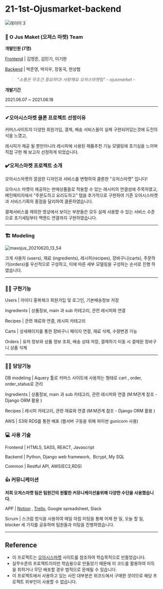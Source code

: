# 21-1st-Ojusmarket-backend
![레이어 3](https://user-images.githubusercontent.com/78678551/122677514-92942900-d21d-11eb-8ddb-d94491a41c57.png)

### 🌽 O Jus Maket (오져스 마켓) **Team**

**개발인원 (7명)**

[Frontend](https://github.com/wecode-bootcamp-korea/21-1st-Ojusmarket-frontend) |  김명준, 김민기, 이기완

[Backend](https://github.com/wecode-bootcamp-korea/21-1st-Ojusmarket-backend) | 박준영, 박지우, 장동국, 현상협

> *"소통은 무조건 중요하다! 사랑해요 오저스마켓팀" - ojusmarket -*
> 

**개발기간**

2021.06.07 ~ 2021.06.18

---

### ✔오아시스마켓 클론 프로젝트 선정이유

커머스사이트의 다양한 회원가입, 결제, 배송 서비스들이 실제 구현되어있는것에 도전의식을 느꼈고, 

레시피가 제공 될 뿐만아니라 레시피에 사용된 제품추천 기능 모델링에 호기심을 느끼며 직접 구현 해 보고자 선정하게 되었습니다.

### ✔️오저스마켓 프로젝트 소개

오아시스마켓의 깔끔한 디자인과 서비스를 변형하여 클론한 "오저스마켓" 입니다!

오아시스 마켓이 제공하는 판매상품들로 적용할 수 있는 레시피의 연결성에 주목하였고, 메인페이지에서 “주문도하고 요리도하고” 탭을 추가적으로 구현하여 기존 오아시스마켓과 서비스기획의 중점을 달리하여 클론하였습니다.

결제서비스를 제외한 영상에서 보이는 부분들은 모두 실제 사용할 수 있는 서비스 수준으로 초기세팅부터 백앤드 연결까지 구현하였습니다.

---

### 🏗 Modeling

![maxojus_20210620_13_54](https://user-images.githubusercontent.com/78678551/122676732-3d0a4d00-d21a-11eb-9e14-6e251319ece6.png)

크게 사용자 (users), 재료 (ingredients), 레시피(recipes), 장바구니(carts), 주문하기(orders)를 우선적으로 구성하고, 이에 따른 세부 모델링을 구성하는 순서로 진행 하였습니다.



---

### 🧑‍💻 구현기능

Users | 아이디 중복체크 회원가입 및 로그인, 기본배송정보 저장

Ingredients | 상품정보, main 과 sub 카테고리, 관련 레시피와 연결

Recipes | 관련 재료와 연결, 레시피 카테고리

Carts | 상세페이지를 통한 장바구니 페이지 연결, 재료 삭제, 수량변경 가능

Orders | 유저 정보와 상품 정보 조회, 배송 상태 저장, 결제하기 이동 시 결제된 장바구니 상품 삭제  

---


### 🧑‍💻 담당기능

DB modeling | Aquery 툴로 커머스 사이트에 사용하는 형태로 cart , order, order_status로 관리 

Ingredients | 상품정보, main 과 sub 카테고리, 관련 레시피와 연결 (M:M관계 참조 - Django ORM 활용 )

Recipes |  레시피 카테고리, 관련 재료와 연결 (M:M관계 참조 - Django ORM 활용 )

AWS | S3와 RDS를 통한 배포 (웹서버 구동을 위해 파이썬 gunicorn 사용) 



### 💻 사용 기술

Frontend | HTML5, SASS, REACT, Javascript

Backend |  Python, Django web framework,  Bcrypt, My SQL

Common | Restful API, AWS(EC2,RDS)

### 👍 커뮤니케이션

**저희 오져스마켓 팀은 팀원간의 원활한 커뮤니케이션을위해 다양한 수단을 사용했습니다.**

APP | [Notion](https://www.notion.so/163f5d1be77f4dd7a33ec0377c2f0a6a) , [Trello](https://trello.com/b/S8Bjq4QR/ojusmarket), Google spreadsheet, Slack

Scrum | 스크럼 방식을 사용하여 매일 아침 미팅을 통해 어제 한 일, 오늘 할 일, blocker 세 가지를 공유하며 팀원들과 미팅을 진행하였습니다.

---

## **Reference**

- 이 프로젝트는 [오아시스마켓](https://www.oasis.co.kr/main) 사이트를 참조하여 학습목적으로 만들었습니다.
- 실무수준의 프로젝트이지만 학습용으로 만들었기 때문에 이 코드를 활용하여 이득을 취하거나 무단 배포할 경우 법적으로 문제될 수 있습니다.
- 이 프로젝트에서 사용하고 있는 사진 대부분은 위코드에서 구매한 것이므로 해당 프로젝트 외부인이 사용할 수 없습니다.
